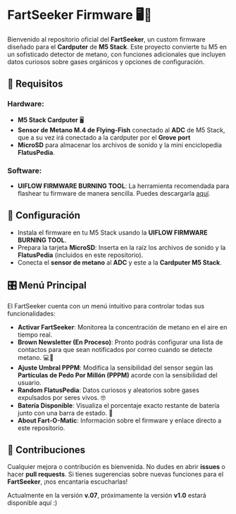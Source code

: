# FartSeeker Firmware 🖥️💨

Bienvenido al repositorio oficial del **FartSeeker**, un custom firmware diseñado para el **Cardputer** de **M5 Stack**. Este proyecto convierte tu M5 en un sofisticado detector de metano, con funciones adicionales que incluyen datos curiosos sobre gases orgánicos y opciones de configuración.

## 🚧 Requisitos

### Hardware:

- **M5 Stack Cardputer** 🖥️  
- **Sensor de Metano M.4 de Flying-Fish** conectado al **ADC** de M5 Stack, que a su vez irá conectado a la cardputer por el **Grove port**  
- **MicroSD** para almacenar los archivos de sonido y la mini enciclopedia **FlatusPedia**.

### Software:

- **UIFLOW FIRMWARE BURNING TOOL**: La herramienta recomendada para flashear tu firmware de manera sencilla. Puedes descargarla [aquí](https://docs.m5stack.com/en/download).

## 📂 Configuración

- Instala el firmware en tu M5 Stack usando la **UIFLOW FIRMWARE BURNING TOOL**.  
- Prepara la tarjeta **MicroSD**: Inserta en la raíz los archivos de sonido y la **FlatusPedia** (incluidos en este repositorio).  
- Conecta el **sensor de metano** al **ADC** y este a la **Cardputer M5 Stack**.

## 🎛️ Menú Principal

El FartSeeker cuenta con un menú intuitivo para controlar todas sus funcionalidades:

- **Activar FartSeeker**: Monitorea la concentración de metano en el aire en tiempo real.  
- **Brown Newsletter (En Proceso)**: Pronto podrás configurar una lista de contactos para que sean notificados por correo cuando se detecte metano. 💻📧  
- **Ajuste Umbral PPPM**: Modifica la sensibilidad del sensor según las **Partículas de Pedo Por Millón (PPPM)** acorde con la sensibilidad del usuario.  
- **Random FlatusPedia**: Datos curiosos y aleatorios sobre gases expulsados por seres vivos. 🤓  
- **Batería Disponible**: Visualiza el porcentaje exacto restante de batería junto con una barra de estado. 🔋  
- **About Fart-O-Matic**: Información sobre el firmware y enlace directo a este repositorio.

## 🤝 Contribuciones

Cualquier mejora o contribución es bienvenida. No dudes en abrir **issues** o hacer **pull requests**. Si tienes sugerencias sobre nuevas funciones para el **FartSeeker**, ¡nos encantaría escucharlas!

Actualmente en la versión **v.07**, próximamente la versión **v1.0** estará disponible aquí :)
